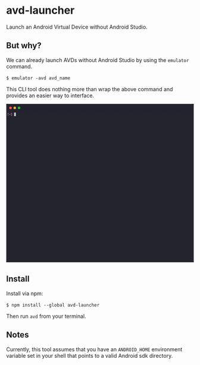 # avd-launcher

Launch an Android Virtual Device without Android Studio.

## But why?

We can already launch AVDs without Android Studio by using the `emulator` command.

```
$ emulator -avd avd_name
```

This CLI tool does nothing more than wrap the above command and provides an easier way to interface.

![demo](demo.gif)

## Install

Install via npm:

```
$ npm install --global avd-launcher
```

Then run `avd` from your terminal.

## Notes

Currently, this tool assumes that you have an `ANDROID_HOME` environment variable set in your shell that points to a valid Android sdk directory.
